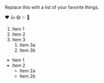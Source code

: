 Replace this with a list of your favorite things.

:heart:
:+1:
:smile:
:sparkles:
:tada:


1. Item 1
2. Item 2
3. Item 3
   1. Item 3a
   2. Item 3b


* Item 1
* Item 2
  * Item 2a
  * Item 2b
